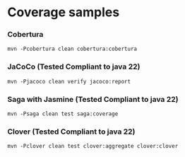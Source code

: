 Coverage samples
================

### Cobertura

```
mvn -Pcobertura clean cobertura:cobertura
```


### JaCoCo (Tested Compliant to java 22)

```
mvn -Pjacoco clean verify jacoco:report
```

### Saga with Jasmine (Tested Compliant to java 22)

```
mvn -Psaga clean test saga:coverage
```

### Clover (Tested Compliant to java 22)

```
mvn -Pclover clean test clover:aggregate clover:clover
```
